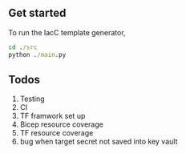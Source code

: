 ## Get started

To run the IacC template generator,

```cmd
cd ./src
python ./main.py
```

## Todos

1. Testing
2. CI
3. TF framwork set up
4. Bicep resource coverage
5. TF resource coverage
6. bug when target secret not saved into key vault
